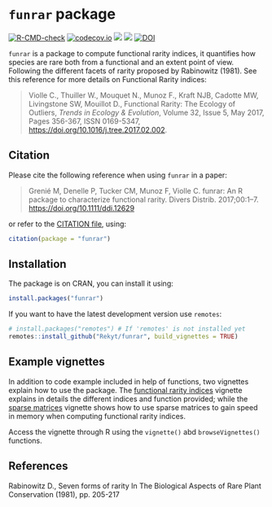 # `funrar` package

<!-- badges: start -->
[![R-CMD-check](https://github.com/Rekyt/funrar/actions/workflows/R-CMD-check.yaml/badge.svg)](https://github.com/Rekyt/funrar/actions/workflows/R-CMD-check.yaml)
[![codecov.io](https://codecov.io/github/Rekyt/funrar/coverage.svg?branch=master)](https://codecov.io/github/Rekyt/funrar?branch=master)
![](http://www.r-pkg.org/badges/version/funrar)
![](http://cranlogs.r-pkg.org/badges/grand-total/funrar)
[![DOI](https://zenodo.org/badge/DOI/10.5281/zenodo.596011.svg)](https://doi.org/10.5281/zenodo.596011)
<!-- badges: end -->

`funrar` is a package to compute functional rarity indices, it quantifies how species are rare both from a functional and an extent point of view. Following the different facets of rarity proposed by Rabinowitz (1981). See this reference for more details on Functional Rarity indices:

> Violle C., Thuiller W., Mouquet N., Munoz F., Kraft NJB, Cadotte MW, Livingstone SW, Mouillot D., Functional Rarity: The Ecology of Outliers, *Trends in Ecology & Evolution*, Volume 32, Issue 5, May 2017, Pages 356-367, ISSN 0169-5347, https://doi.org/10.1016/j.tree.2017.02.002.

## Citation

Please cite the following reference when using `funrar` in a paper:

> Grenié M, Denelle P, Tucker CM, Munoz F, Violle C. funrar: An R package to characterize functional rarity. Divers Distrib. 2017;00:1–7. https://doi.org/10.1111/ddi.12629

or refer to the [CITATION file](inst/CITATION), using:

```r
citation(package = "funrar")
```

## Installation

The package is on CRAN, you can install it using:

```r
install.packages("funrar")
```

If you want to have the latest development version use `remotes`:

```r
# install.packages("remotes") # If 'remotes' is not installed yet
remotes::install_github("Rekyt/funrar", build_vignettes = TRUE)
```


## Example vignettes

In addition to code example included in help of functions, two vignettes explain how to use the package. The 
[functional rarity indices](https://rekyt.github.io/funrar/articles/rarity_indices.html) vignette explains 
in details the different indices and function provided; while the 
[sparse matrices](https://rekyt.github.io/funrar/articles/sparse_matrices.html) vignette shows how to use 
sparse matrices to gain speed in memory when computing functional rarity indices.

Access the vignette through R using the `vignette()` abd `browseVignettes()` functions.


## References

Rabinowitz D., Seven forms of rarity  In The Biological Aspects of Rare Plant Conservation (1981), pp. 205-217

